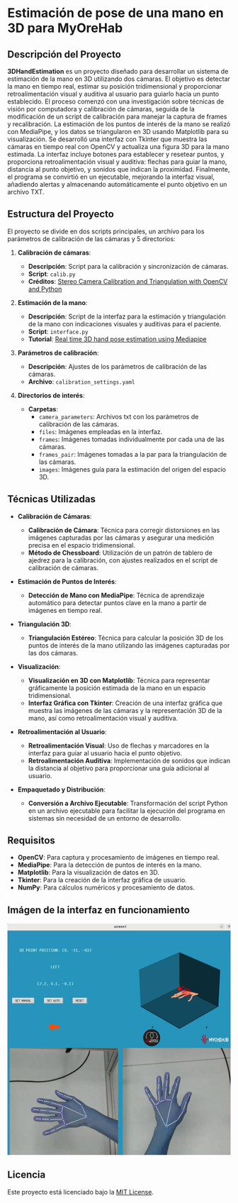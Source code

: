 # Estimación de pose de una mano en 3D para MyOreHab

## Descripción del Proyecto

**3DHandEstimation** es un proyecto diseñado para desarrollar un sistema de estimación de la mano en 3D utilizando dos cámaras. El objetivo es detectar la mano en tiempo real, estimar su posición tridimensional y proporcionar retroalimentación visual y auditiva al usuario para guiarlo hacia un punto establecido. El proceso comenzó con una investigación sobre técnicas de visión por computadora y calibración de cámaras, seguida de la modificación de un script de calibración para manejar la captura de frames y recalibración. La estimación de los puntos de interés de la mano se realizó con MediaPipe, y los datos se triangularon en 3D usando Matplotlib para su visualización. Se desarrolló una interfaz con Tkinter que muestra las cámaras en tiempo real con OpenCV y actualiza una figura 3D para la mano estimada. La interfaz incluye botones para establecer y resetear puntos, y proporciona retroalimentación visual y auditiva: flechas para guiar la mano, distancia al punto objetivo, y sonidos que indican la proximidad. Finalmente, el programa se convirtió en un ejecutable, mejorando la interfaz visual, añadiendo alertas y almacenando automáticamente el punto objetivo en un archivo TXT.

## Estructura del Proyecto

El proyecto se divide en dos scripts principales, un archivo para los parámetros de calibración de las cámaras y 5 directorios:

1. **Calibración de cámaras**:
   - **Descripción**: Script para la calibración y sincronización de cámaras.
   - **Script**: `calib.py`
   - **Créditos**: [Stereo Camera Calibration and Triangulation with OpenCV and Python](https://temugeb.github.io/opencv/python/2021/02/02/stereo-camera-calibration-and-triangulation.html)

2. **Estimación de la mano**:
   - **Descripción**: Script de la interfaz para la estimación y triangulación de la mano con indicaciones visuales y auditivas para el paciente.
   - **Script**: `interface.py`
   - **Tutorial**: [Real time 3D hand pose estimation using Mediapipe](https://temugeb.github.io/python/computer_vision/2021/06/27/handpose3d.html)

3. **Parámetros de calibración**:
   - **Descripción**: Ajustes de los parámetros de calibración de las cámaras.
   - **Archivo**: `calibration_settings.yaml`

4. **Directorios de interés**:
   - **Carpetas**:
     - `camera_parameters`: Archivos txt con los parámetros de calibración de las cámaras.
     - `files`: Imágenes empleadas en la interfaz.
     - `frames`: Imágenes tomadas individualmente por cada una de las cámaras.
     - `frames_pair`: Imágenes tomadas a la par para la triangulación de las cámaras.
     - `images`: Imágenes guía para la estimación del origen del espacio 3D.
  
## Técnicas Utilizadas

- **Calibración de Cámaras**:
  - **Calibración de Cámara**: Técnica para corregir distorsiones en las imágenes capturadas por las cámaras y asegurar una medición precisa en el espacio tridimensional.
  - **Método de Chessboard**: Utilización de un patrón de tablero de ajedrez para la calibración, con ajustes realizados en el script de calibración de cámaras.

- **Estimación de Puntos de Interés**:
  - **Detección de Mano con MediaPipe**: Técnica de aprendizaje automático para detectar puntos clave en la mano a partir de imágenes en tiempo real.

- **Triangulación 3D**:
  - **Triangulación Estéreo**: Técnica para calcular la posición 3D de los puntos de interés de la mano utilizando las imágenes capturadas por las dos cámaras.

- **Visualización**:
  - **Visualización en 3D con Matplotlib**: Técnica para representar gráficamente la posición estimada de la mano en un espacio tridimensional.
  - **Interfaz Gráfica con Tkinter**: Creación de una interfaz gráfica que muestra las imágenes de las cámaras y la representación 3D de la mano, así como retroalimentación visual y auditiva.

- **Retroalimentación al Usuario**:
  - **Retroalimentación Visual**: Uso de flechas y marcadores en la interfaz para guiar al usuario hacia el punto objetivo.
  - **Retroalimentación Auditiva**: Implementación de sonidos que indican la distancia al objetivo para proporcionar una guía adicional al usuario.

- **Empaquetado y Distribución**:
  - **Conversión a Archivo Ejecutable**: Transformación del script Python en un archivo ejecutable para facilitar la ejecución del programa en sistemas sin necesidad de un entorno de desarrollo.


## Requisitos

- **OpenCV**: Para captura y procesamiento de imágenes en tiempo real.
- **MediaPipe**: Para la detección de puntos de interés en la mano.
- **Matplotlib**: Para la visualización de datos en 3D.
- **Tkinter**: Para la creación de la interfaz gráfica de usuario.
- **NumPy**: Para cálculos numéricos y procesamiento de datos.


## Imágen de la interfaz en funcionamiento

![Interfaz](interface.png)

## Licencia

Este proyecto está licenciado bajo la [MIT License](LICENSE).



